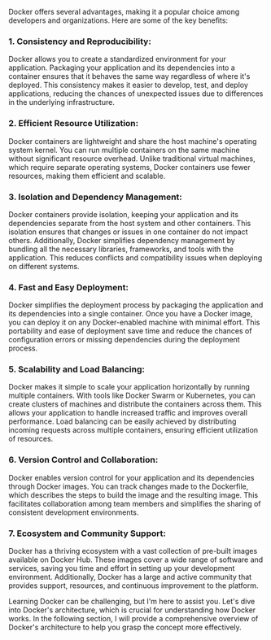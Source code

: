 
[//]: # (Advantages Of Using Docker)

Docker offers several advantages, making it a popular choice among developers and organizations. Here are some of the key benefits:

### 1. Consistency and Reproducibility: 
Docker allows you to create a standardized environment for your application. Packaging your application and its dependencies into a container ensures that it behaves the same way regardless of where it's deployed. This consistency makes it easier to develop, test, and deploy applications, reducing the chances of unexpected issues due to differences in the underlying infrastructure.

### 2.	Efficient Resource Utilization: 
Docker containers are lightweight and share the host machine's operating system kernel. You can run multiple containers on the same machine without significant resource overhead. Unlike traditional virtual machines, which require separate operating systems, Docker containers use fewer resources, making them efficient and scalable.

### 3.	Isolation and Dependency Management: 
Docker containers provide isolation, keeping your application and its dependencies separate from the host system and other containers. This isolation ensures that changes or issues in one container do not impact others. Additionally, Docker simplifies dependency management by bundling all the necessary libraries, frameworks, and tools with the application. This reduces conflicts and compatibility issues when deploying on different systems.
### 4.	Fast and Easy Deployment: 
Docker simplifies the deployment process by packaging the application and its dependencies into a single container. Once you have a Docker image, you can deploy it on any Docker-enabled machine with minimal effort. This portability and ease of deployment save time and reduce the chances of configuration errors or missing dependencies during the deployment process.

### 5.	Scalability and Load Balancing: 
Docker makes it simple to scale your application horizontally by running multiple containers. With tools like Docker Swarm or Kubernetes, you can create clusters of machines and distribute the containers across them. This allows your application to handle increased traffic and improves overall performance. Load balancing can be easily achieved by distributing incoming requests across multiple containers, ensuring efficient utilization of resources.

### 6.	Version Control and Collaboration: 
Docker enables version control for your application and its dependencies through Docker images. You can track changes made to the Dockerfile, which describes the steps to build the image and the resulting image. This facilitates collaboration among team members and simplifies the sharing of consistent development environments.

### 7.	Ecosystem and Community Support: 
Docker has a thriving ecosystem with a vast collection of pre-built images available on Docker Hub. These images cover a wide range of software and services, saving you time and effort in setting up your development environment. Additionally, Docker has a large and active community that provides support, resources, and continuous improvement to the platform.

Learning Docker can be challenging, but I'm here to assist you. Let's dive into Docker's architecture, which is crucial for understanding how Docker works. In the following section, I will provide a comprehensive overview of Docker's architecture to help you grasp the concept more effectively.